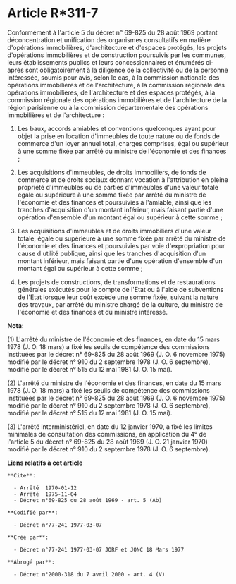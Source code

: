 # Article R*311-7

Conformément à l'article 5 du décret n° 69-825 du 28 août 1969 portant déconcentration et unification des organismes
consultatifs en matière d'opérations immobilières, d'architecture et d'espaces protégés, les projets d'opérations
immobilières et de construction poursuivis par les communes, leurs établissements publics et leurs concessionnaires et
énumérés ci-après sont obligatoirement à la diligence de la collectivité ou de la personne intéressée, soumis pour avis,
selon le cas, à la commission nationale des opérations immobilières et de l'architecture, à la commission régionale des
opérations immobilières, de l'architecture et des espaces protégés, à la commission régionale des opérations immobilières et
de l'architecture de la région parisienne ou à la commission départementale des opérations immobilières et de
l'architecture :

1. Les baux, accords amiables et conventions quelconques ayant pour objet la prise en location d'immeubles de toute nature ou
de fonds de commerce d'un loyer annuel total, charges comprises, égal ou supérieur à une somme fixée par arrêté du ministre
de l'économie et des finances ;

2. Les acquisitions d'immeubles, de droits immobiliers, de fonds de commerce et de droits sociaux donnant vocation à
l'attribution en pleine propriété d'immeubles ou de parties d'immeubles d'une valeur totale égale ou supérieure à une somme
fixée par arrêté du ministre de l'économie et des finances et poursuivies à l'amiable, ainsi que les tranches d'acquisition
d'un montant inférieur, mais faisant partie d'une opération d'ensemble d'un montant égal ou supérieur à cette somme ;

3. Les acquisitions d'immeubles et de droits immobiliers d'une valeur totale, égale ou supérieure à une somme fixée par
arrêté du ministre de l'économie et des finances et poursuivies par voie d'expropriation pour cause d'utilité publique, ainsi
que les tranches d'acquisition d'un montant inférieur, mais faisant partie d'une opération d'ensemble d'un montant égal ou
supérieur à cette somme ;

4. Les projets de constructions, de transformations et de restaurations générales exécutés pour le compte de l'Etat ou à
l'aide de subventions de l'Etat lorsque leur coût excède une somme fixée, suivant la nature des travaux, par arrêté du
ministre chargé de la culture, du ministre de l'économie et des finances et du ministre intéressé.

**Nota:**

(1) L'arrêté du ministre de l'économie et des finances, en date du 15 mars 1978 (J. O. 18 mars) a fixé les seuils de
compétence des commissions instituées par le décret n° 69-825 du 28 août 1969 (J. O. 6 novembre 1975) modifié par le décret
n° 910 du 2 septembre 1978 (J. O. 6 septembre), modifié par le décret n° 515 du 12 mai 1981 (J. O. 15 mai). 

(2) L'arrêté du ministre de l'économie et des finances, en date du 15 mars 1978 (J. O. 18 mars) a fixé les seuils de
compétence des commissions instituées par le décret n° 69-825 du 28 août 1969 (J. O. 6 novembre 1975) modifié par le décret
n° 910 du 2 septembre 1978 (J. O. 6 septembre), modifié par le décret n° 515 du 12 mai 1981 (J. O. 15 mai). 

(3) L'arrêté interministériel, en date du 12 janvier 1970, a fixé les limites minimales de consultation des commissions, en
application du 4° de l'article 5 du décret n° 69-825 du 28 août 1969 (J. O. 21 janvier 1970) modifié par le décret n° 910 du
2 septembre 1978 (J. O. 6 septembre).

**Liens relatifs à cet article**

	**Cite**:

	  - Arrêté  1970-01-12
	  - Arrêté  1975-11-04
	  - Décret n°69-825 du 28 août 1969 - art. 5 (Ab)

	**Codifié par**:

	  - Décret n°77-241 1977-03-07

	**Créé par**:

	  - Décret n°77-241 1977-03-07 JORF et JONC 18 Mars 1977

	**Abrogé par**:

	  - Décret n°2000-318 du 7 avril 2000 - art. 4 (V)
